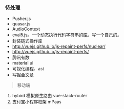 ### 待处理
-   Pusher.js
-   quasar.js
-   AudioContext
-   eval5.js。一个动态执行代码字符串的库。写一个自己的。
-   封装链式操作库
-   http://vuejs.github.io/js-repaint-perfs/nuclear/
-   http://vuejs.github.io/js-repaint-perfs/
-   腾讯有数
-   material ui
-   可视化编程、ast
-   写掘金文章

> 移动端

1. hybird 模拟原生路由 vue-stack-router
2. 支付宝小程序框架 mPaas
